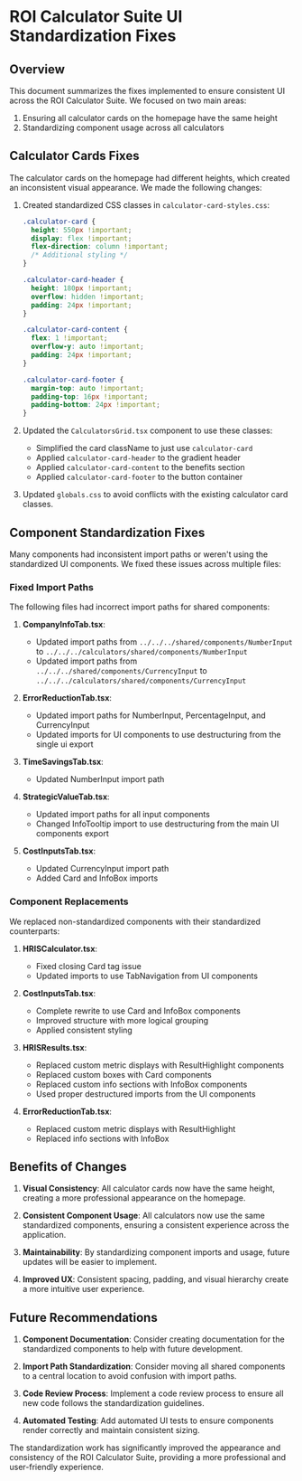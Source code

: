 # ROI Calculator Suite UI Standardization Fixes

## Overview

This document summarizes the fixes implemented to ensure consistent UI across the ROI Calculator Suite. We focused on two main areas:

1. Ensuring all calculator cards on the homepage have the same height
2. Standardizing component usage across all calculators

## Calculator Cards Fixes

The calculator cards on the homepage had different heights, which created an inconsistent visual appearance. We made the following changes:

1. Created standardized CSS classes in `calculator-card-styles.css`:
   ```css
   .calculator-card {
     height: 550px !important;
     display: flex !important;
     flex-direction: column !important;
     /* Additional styling */
   }

   .calculator-card-header {
     height: 180px !important;
     overflow: hidden !important;
     padding: 24px !important;
   }

   .calculator-card-content {
     flex: 1 !important;
     overflow-y: auto !important;
     padding: 24px !important;
   }

   .calculator-card-footer {
     margin-top: auto !important;
     padding-top: 16px !important;
     padding-bottom: 24px !important;
   }
   ```

2. Updated the `CalculatorsGrid.tsx` component to use these classes:
   - Simplified the card className to just use `calculator-card`
   - Applied `calculator-card-header` to the gradient header
   - Applied `calculator-card-content` to the benefits section
   - Applied `calculator-card-footer` to the button container

3. Updated `globals.css` to avoid conflicts with the existing calculator card classes.

## Component Standardization Fixes

Many components had inconsistent import paths or weren't using the standardized UI components. We fixed these issues across multiple files:

### Fixed Import Paths

The following files had incorrect import paths for shared components:

1. **CompanyInfoTab.tsx**:
   - Updated import paths from `../../../shared/components/NumberInput` to `../../../calculators/shared/components/NumberInput`
   - Updated import paths from `../../../shared/components/CurrencyInput` to `../../../calculators/shared/components/CurrencyInput`

2. **ErrorReductionTab.tsx**:
   - Updated import paths for NumberInput, PercentageInput, and CurrencyInput
   - Updated imports for UI components to use destructuring from the single ui export

3. **TimeSavingsTab.tsx**:
   - Updated NumberInput import path

4. **StrategicValueTab.tsx**:
   - Updated import paths for all input components
   - Changed InfoTooltip import to use destructuring from the main UI components export

5. **CostInputsTab.tsx**:
   - Updated CurrencyInput import path
   - Added Card and InfoBox imports

### Component Replacements

We replaced non-standardized components with their standardized counterparts:

1. **HRISCalculator.tsx**:
   - Fixed closing Card tag issue
   - Updated imports to use TabNavigation from UI components

2. **CostInputsTab.tsx**:
   - Complete rewrite to use Card and InfoBox components
   - Improved structure with more logical grouping
   - Applied consistent styling

3. **HRISResults.tsx**:
   - Replaced custom metric displays with ResultHighlight components
   - Replaced custom boxes with Card components
   - Replaced custom info sections with InfoBox components
   - Used proper destructured imports from the UI components

4. **ErrorReductionTab.tsx**:
   - Replaced custom metric displays with ResultHighlight
   - Replaced info sections with InfoBox

## Benefits of Changes

1. **Visual Consistency**: All calculator cards now have the same height, creating a more professional appearance on the homepage.

2. **Consistent Component Usage**: All calculators now use the same standardized components, ensuring a consistent experience across the application.

3. **Maintainability**: By standardizing component imports and usage, future updates will be easier to implement.

4. **Improved UX**: Consistent spacing, padding, and visual hierarchy create a more intuitive user experience.

## Future Recommendations

1. **Component Documentation**: Consider creating documentation for the standardized components to help with future development.

2. **Import Path Standardization**: Consider moving all shared components to a central location to avoid confusion with import paths.

3. **Code Review Process**: Implement a code review process to ensure all new code follows the standardization guidelines.

4. **Automated Testing**: Add automated UI tests to ensure components render correctly and maintain consistent sizing.

The standardization work has significantly improved the appearance and consistency of the ROI Calculator Suite, providing a more professional and user-friendly experience.